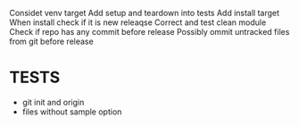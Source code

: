Considet venv target
Add setup and teardown into tests
Add install target
When install check if it is new releaqse
Correct and test clean module
Check if repo has any commit before release
Possibly ommit untracked files from git before release

# TESTS
- git init and origin
- files without sample option
